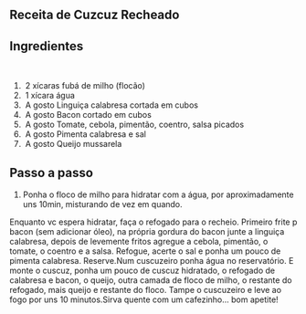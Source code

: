 ## Receita de Cuzcuz Recheado

## Ingredientes

​      

1. ​        2 xícaras fubá de milho (flocão)              
2. ​        1 xícara água              
3. ​        A gosto Linguiça calabresa cortada em cubos              
4. ​        A gosto Bacon cortado em cubos              
5. ​        A gosto Tomate, cebola, pimentão, coentro, salsa picados              
6. ​        A gosto Pimenta calabresa e sal              
7. ​        A gosto Queijo mussarela              

## Passo a passo

1. Ponha o floco de milho para hidratar com a água, por aproximadamente uns 10min, misturando de vez em quando.

Enquanto vc espera hidratar,  faça o refogado para o recheio. Primeiro frite p bacon (sem adicionar  óleo), na própria gordura do bacon junte a linguiça calabresa, depois de levemente fritos agregue a cebola, pimentão, o tomate, o coentro e a  salsa. Refogue, acerte o sal e ponha um pouco de pimenta calabresa.  Reserve.Num cuscuzeiro ponha água no reservatório. E monte o cuscuz,  ponha um pouco de cuscuz hidratado, o refogado de calabresa e bacon, o  queijo, outra camada de floco de milho, o restante do refogado, mais  queijo e restante do floco. Tampe o cuscuzeiro e leve ao fogo por uns 10 minutos.Sirva quente com um cafezinho... bom apetite!





